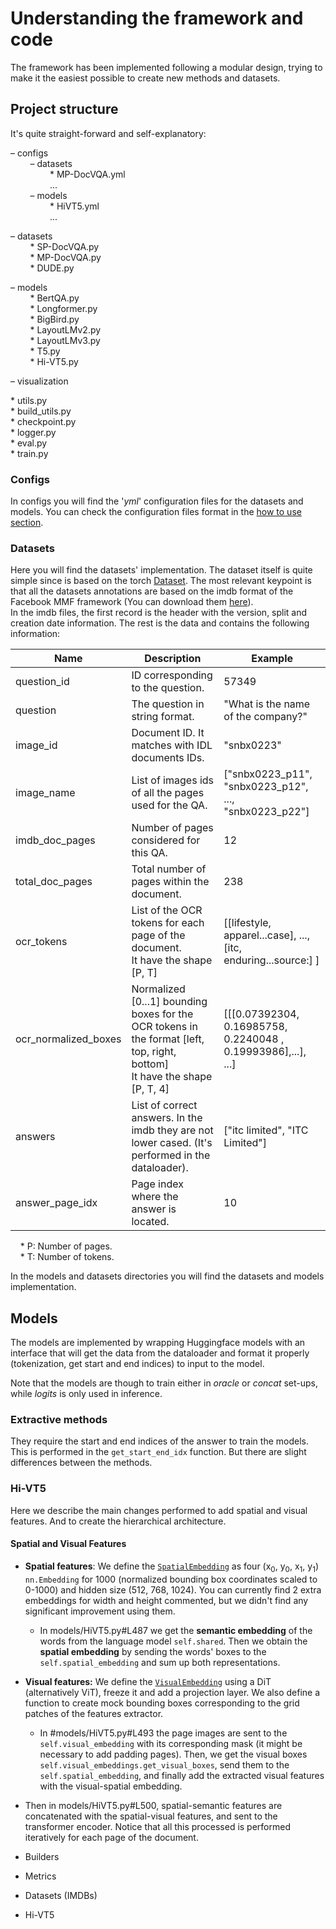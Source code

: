 
# Understanding the framework and code

The framework has been implemented following a modular design, trying to make it the easiest possible to create new methods and datasets.

## Project structure 

It's quite straight-forward and self-explanatory:

&ndash; configs <br>
    &nbsp;&nbsp;&nbsp;&nbsp;&nbsp;&nbsp;&nbsp;&nbsp;&ndash; datasets <br>
        &nbsp;&nbsp;&nbsp;&nbsp;&nbsp;&nbsp;&nbsp;&nbsp;&nbsp;&nbsp;&nbsp;&nbsp;&nbsp;&nbsp;&nbsp;&nbsp;* MP-DocVQA.yml <br>
        &nbsp;&nbsp;&nbsp;&nbsp;&nbsp;&nbsp;&nbsp;&nbsp;&nbsp;&nbsp;&nbsp;&nbsp;&nbsp;&nbsp;&nbsp;&nbsp;... <br>
        &nbsp;&nbsp;&nbsp;&nbsp;&nbsp;&nbsp;&nbsp;&nbsp;&ndash; models <br>
        &nbsp;&nbsp;&nbsp;&nbsp;&nbsp;&nbsp;&nbsp;&nbsp;&nbsp;&nbsp;&nbsp;&nbsp;&nbsp;&nbsp;&nbsp;&nbsp;* HiVT5.yml <br>
        &nbsp;&nbsp;&nbsp;&nbsp;&nbsp;&nbsp;&nbsp;&nbsp;&nbsp;&nbsp;&nbsp;&nbsp;&nbsp;&nbsp;&nbsp;&nbsp;... <br>

&ndash; datasets <br>
        &nbsp;&nbsp;&nbsp;&nbsp;&nbsp;&nbsp;&nbsp;&nbsp;* SP-DocVQA.py <br>
        &nbsp;&nbsp;&nbsp;&nbsp;&nbsp;&nbsp;&nbsp;&nbsp;* MP-DocVQA.py <br>
        &nbsp;&nbsp;&nbsp;&nbsp;&nbsp;&nbsp;&nbsp;&nbsp;* DUDE.py <br>

&ndash; models <br>
        &nbsp;&nbsp;&nbsp;&nbsp;&nbsp;&nbsp;&nbsp;&nbsp;* BertQA.py <br>
        &nbsp;&nbsp;&nbsp;&nbsp;&nbsp;&nbsp;&nbsp;&nbsp;* Longformer.py <br>
        &nbsp;&nbsp;&nbsp;&nbsp;&nbsp;&nbsp;&nbsp;&nbsp;* BigBird.py <br>
        &nbsp;&nbsp;&nbsp;&nbsp;&nbsp;&nbsp;&nbsp;&nbsp;* LayoutLMv2.py <br>
        &nbsp;&nbsp;&nbsp;&nbsp;&nbsp;&nbsp;&nbsp;&nbsp;* LayoutLMv3.py <br>
        &nbsp;&nbsp;&nbsp;&nbsp;&nbsp;&nbsp;&nbsp;&nbsp;* T5.py <br>
        &nbsp;&nbsp;&nbsp;&nbsp;&nbsp;&nbsp;&nbsp;&nbsp;* Hi-VT5.py <br>

&ndash; visualization <br>

&ast; utils.py <br>
&ast; build_utils.py <br>
&ast; checkpoint.py <br>
&ast; logger.py <br>
&ast; eval.py <br>
&ast; train.py <br>

### Configs

In configs you will find the '_yml_' configuration files for the datasets and models. You can check the configuration files format in the [how to use section](how_to_use.md#datasets-configuration-files). 


### Datasets

Here you will find the datasets' implementation. The dataset itself is quite simple since is based on the torch [Dataset](https://pytorch.org/docs/stable/data.html#torch.utils.data.Dataset). The most relevant keypoint is that all the datasets annotations are based on the imdb format of the Facebook MMF framework (You can download them [here](NotAvailableYet)). <br>
In the imdb files, the first record is the header with the version, split and creation date information. The rest is the data and contains the following information:

| Name                 | Description                                                                                                                        | Example                                                              |
|----------------------|------------------------------------------------------------------------------------------------------------------------------------|----------------------------------------------------------------------|
| question_id          | ID corresponding to the question.                                                                                                  | 57349                                                                |
| question             | The question in string format.                                                                                                     | "What is the name of the company?"                                   |
| image_id             | Document ID. It matches with IDL documents IDs.                                                                                    | "snbx0223"                                                           |
| image_name           | List of images ids of all the pages used for the QA.                                                                               | \["snbx0223_p11", "snbx0223_p12", ..., "snbx0223_p22"\]              |
| imdb_doc_pages       | Number of pages considered for this QA.                                                                                            | 12                                                                   |
| total_doc_pages      | Total number of pages within the document.                                                                                         | 238                                                                  |
| ocr_tokens           | List of the OCR tokens for each page of the document. <br>It have the shape \[P, T\]                                               | \[\[lifestyle, apparel...case\], ..., \[itc, enduring...source:\] \] |
| ocr_normalized_boxes | Normalized \[0...1\] bounding boxes for the OCR tokens in the format \[left, top, right, bottom\]<br>It have the shape \[P, T\, 4] | \[\[\[0.07392304, 0.16985758, 0.2240048 , 0.19993986],...\], ...\]   |
| answers              | List of correct answers. In the imdb they are not lower cased. (It's performed in the dataloader).                                 | \["itc limited", "ITC Limited"\]                                     |
| answer_page_idx      | Page index where the answer is located.                                                                                            | 10                                                                   |

&nbsp;&nbsp;&nbsp;&nbsp;&ast; P: Number of pages. <br>
&nbsp;&nbsp;&nbsp;&nbsp;&ast; T: Number of tokens.

In the models and datasets directories you will find the datasets and models implementation.

## Models

The models are implemented by wrapping Huggingface models with an interface that will get the data from the dataloader and format it properly (tokenization, get start and end indices) to input to the model.

Note that the models are though to train either in _oracle_ or _concat_ set-ups, while _logits_ is only used in inference.

### Extractive methods

They require the start and end indices of the answer to train the models. This is performed in the `get_start_end_idx` function. But there are slight differences between the methods.

### Hi-VT5

Here we describe the main changes performed to add spatial and visual features. And to create the hierarchical architecture.

#### Spatial and Visual Features

* **Spatial features**: We define the [`SpatialEmbedding`]() as four (x<sub>0</sub>, y<sub>0</sub>, x<sub>1</sub>, y<sub>1</sub>) `nn.Embedding` for 1000 (normalized bounding box coordinates scaled to 0-1000) and hidden size (512, 768, 1024). You can currently find 2 extra embeddings for width and height commented, but we didn't find any significant improvement using them.
  * In models/HiVT5.py#L487 we get the **semantic embedding** of the words from the language model `self.shared`. Then we obtain the **spatial embedding** by sending the words' boxes to the `self.spatial_embedding` and sum up both representations. 


* **Visual features:** We define the [`VisualEmbedding`](../models/HiVT5.py#L39) using a DiT (alternatively ViT), freeze it and add a projection layer. We also define a function to create mock bounding boxes corresponding to the grid patches of the features extractor.
  * In #models/HiVT5.py#L493 the page images are sent to the `self.visual_embedding` with its corresponding mask (it might be necessary to add padding pages). Then, we get the visual boxes `self.visual_embeddings.get_visual_boxes`, send them to the `self.spatial_embedding`, and finally add the extracted visual features with the visual-spatial embedding.   
 

* Then in models/HiVT5.py#L500, spatial-semantic features are concatenated with the spatial-visual features, and sent to the transformer encoder. Notice that all this processed is performed iteratively for each page of the document.



* Builders
* Metrics
* Datasets (IMDBs)
* Hi-VT5
